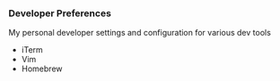 ### Developer Preferences

My personal developer settings and configuration for various dev tools
- iTerm
- Vim
- Homebrew
